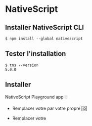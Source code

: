 
# NativeScript


## Installer NativeScript CLI

```
$ npm install --global nativescript
```

## Tester l'installation

```
$ tns --version
5.0.0
```

## Installer  

 NativeScript Playground app   :mahjong:
 
* Remplacer votre <ID> par votre propre :id:
 
* Remplacer votre <template> par votre propre:
 
 - angular
 
 - tns-template-drawer-navigation-ng

 - tns-template-tab-navigation-ng

 
```
$ tns create b<ID> --template <template>
```

# References: 

https://docs.nativescript.org/app-and-screen-templates/app-templates
